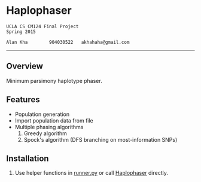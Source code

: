 Haplophaser
===================
	UCLA CS CM124 Final Project
	Spring 2015

	Alan Kha		904030522	akhahaha@gmail.com
-------------------------------------------------------------------------------
Overview
---------------
Minimum parsimony haplotype phaser.

Features
---------------
 - Population generation
 - Import population data from file
 - Multiple phasing algorithms
   1. Greedy algorithm
   2. Spock's algorithm (DFS branching on most-information SNPs)

Installation
---------------
1. Use helper functions in [runner.py](./haplophaser/runner.py) or call
[Haplophaser](./haplophaser/haplophaser.py) directly.
